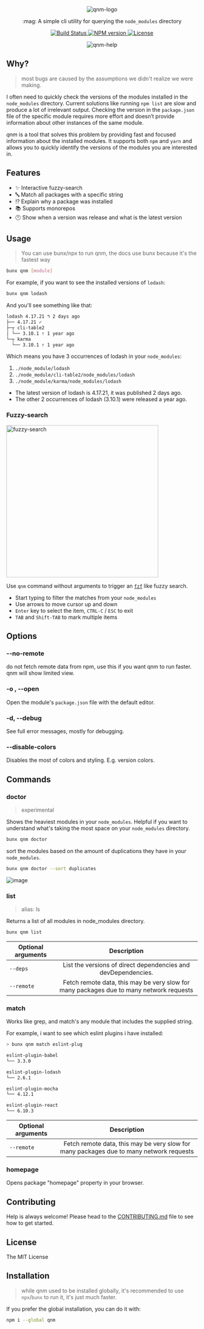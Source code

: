 <p align="center">
  <img src="https://gist.githubusercontent.com/ranyitz/ede5da04d74ccd9d40fc8a804d9a7a1a/raw/644d69caaa3145ede932a67c86b27f1c051eb3c6/qnm-logo.svg" alt="qnm-logo"/>
</p>

<p align="center">:mag: A simple cli utility for querying the <code>node_modules</code> directory</p>
<p align="center">
  <a href="https://circleci.com/gh/ranyitz/qnm">
   <img src="https://img.shields.io/circleci/build/github/ranyitz/qnm?token=44b1fb1aa4b5bd58b977bda99d94d1be137ecbc3&style=for-the-badge" alt="Build Status" />
  </a>
  <a aria-label="NPM version" href="https://www.npmjs.com/package/qnm">
    <img alt="NPM version" src="https://img.shields.io/npm/v/qnm.svg?style=for-the-badge">
  </a>
  <a aria-label="License" href="https://github.com/ranyitz/qnm/blob/master/LICENSE">
    <img alt="License" src="https://img.shields.io/npm/l/qnm.svg?style=for-the-badge">
  </a>
  <p align="center">
    <img src="https://user-images.githubusercontent.com/11733036/138602697-29b9f00b-b35b-4db6-9005-e2bba7bd9398.png" alt="qnm-help" />
  </p>
</p>

## Why?

> most bugs are caused by the assumptions we didn't realize we were making.

I often need to quickly check the versions of the modules installed in the `node_modules` directory. Current solutions like running `npm list` are slow and produce a lot of irrelevant output. Checking the version in the `package.json` file of the specific module requires more effort and doesn’t provide information about other instances of the same module.

_qnm_ is a tool that solves this problem by providing fast and focused information about the installed modules. It supports both `npm` and `yarn` and allows you to quickly identify the versions of the modules you are interested in.

## Features

- :sparkles: Interactive fuzzy-search
- :abc: Match all packages with a specific string
- :interrobang: Explain why a package was installed
- :books: Supports monorepos
- :clock12: Show when a version was release and what is the latest version

## Usage

> You can use bunx/npx to run qnm, the docs use bunx because it's the fastest way

```bash
bunx qnm [module]
```

For example, if you want to see the installed versions of `lodash`:

```bash
bunx qnm lodash
```

And you'll see something like that:

```bash
lodash 4.17.21 ↰ 2 days ago
├── 4.17.21 ✓
├─┬ cli-table2
│ └── 3.10.1 ⇡ 1 year ago
└─┬ karma
  └── 3.10.1 ⇡ 1 year ago
```

Which means you have 3 occurrences of lodash in your `node_modules`:

1.  `./node_module/lodash`
2.  `./node_module/cli-table2/node_modules/lodash`
3.  `./node_module/karma/node_modules/lodash`

- The latest version of lodash is 4.17.21, it was published 2 days ago.
- The other 2 occurrences of lodash (3.10.1) were released a year ago.

### Fuzzy-search

<img src="./assets/fuzzy-search.gif" alt="fuzzy-search" width="400px" height="400px" />

Use `qnm` command without arguments to trigger an [`fzf`](https://github.com/junegunn/fzf) like fuzzy search.

- Start typing to filter the matches from your `node_modules`
- Use arrows to move cursor up and down
- `Enter` key to select the item, `CTRL-C` / `ESC` to exit
- `TAB` and `Shift-TAB` to mark multiple items

## Options

### --no-remote

do not fetch remote data from npm, use this if you want qnm to run faster. qnm will show limited view.

### -o , --open

Open the module's `package.json` file with the default editor.

### -d, --debug

See full error messages, mostly for debugging.

### --disable-colors

Disables the most of colors and styling. E.g. version colors.

## Commands

### doctor

> experimental

Shows the heaviest modules in your `node_modules`. Helpful if you want to understand what's taking the most space on your `node_modules` directory.

```bash
bunx qnm doctor
```

sort the modules based on the amount of duplications they have in your `node_modules`.

```bash
bunx qnm doctor --sort duplicates
```

![image](https://user-images.githubusercontent.com/11733036/149247765-74247703-a7ce-4476-9b2e-7be31d4d672e.png)

### list

> alias: ls

Returns a list of all modules in node_modules directory.

```bash
bunx qnm list
```

| Optional arguments |                                       Description                                       |
| ------------------ | :-------------------------------------------------------------------------------------: |
| `--deps`           |              List the versions of direct dependencies and devDependencies.              |
| `--remote`         | Fetch remote data, this may be very slow for many packages due to many network requests |

### match

Works like grep, and match's any module that includes the supplied string.

For example, i want to see which eslint plugins i have installed:

```bash
> bunx qnm match eslint-plug

eslint-plugin-babel
└── 3.3.0

eslint-plugin-lodash
└── 2.6.1

eslint-plugin-mocha
└── 4.12.1

eslint-plugin-react
└── 6.10.3
```

| Optional arguments |                                       Description                                       |
| ------------------ | :-------------------------------------------------------------------------------------: |
| `--remote`         | Fetch remote data, this may be very slow for many packages due to many network requests |

### homepage

Opens package "homepage" property in your browser.

## Contributing

Help is always welcome! Please head to the [CONTRIBUTING.md](./CONTRIBUTING.md) file to see how to get started.

## License

The MIT License

## Installation

> while qnm used to be installed globally, it's recommended to use `npx`/`bunx` to run it, it's just much faster.

If you prefer the global installation, you can do it with:

```bash
npm i --global qnm
```
